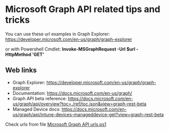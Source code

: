 # Microsoft Graph API related tips and tricks

You can use these url examples in Graph Explorer: https://developer.microsoft.com/en-us/graph/graph-explorer

or with Powershell Cmdlet: **Invoke-MSGraphRequest -Url $url -HttpMethod 'GET'**

## Web links
* Graph Explorer: https://developer.microsoft.com/en-us/graph/graph-explorer
* Documentation: https://docs.microsoft.com/en-us/graph/
* Graph API beta reference: https://docs.microsoft.com/en-us/graph/api/overview?toc=./ref/toc.json&view=graph-rest-beta
* Managed Device docs: https://docs.microsoft.com/en-us/graph/api/intune-devices-manageddevice-get?view=graph-rest-beta

Check urls from file [Microsoft Graph API urls.ps1](./Microsoft_Graph_API_urls.ps1)
